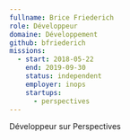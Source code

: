 ```yaml
---
fullname: Brice Friederich
role: Développeur
domaine: Développement
github: bfriederich
missions:
  - start: 2018-05-22
    end: 2019-09-30
    status: independent
    employer: inops
    startups:
      - perspectives
---
```

Développeur sur Perspectives
